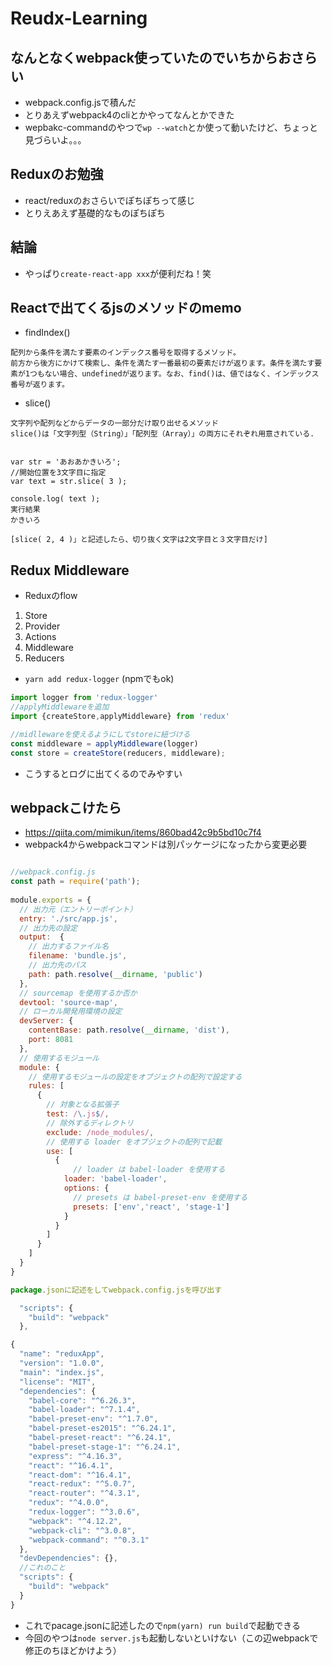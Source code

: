 # Reudx-Learning

## なんとなくwebpack使っていたのでいちからおさらい
- webpack.config.jsで積んだ
- とりあえずwebpack4のcliとかやってなんとかできた
- wepbakc-commandのやつで`wp --watch`とか使って動いたけど、ちょっと見づらいよ。。。

## Reduxのお勉強
- react/reduxのおさらいでぽちぽちって感じ
- とりえあえず基礎的なものぽちぽち

## 結論
- やっぱり`create-react-app xxx`が便利だね！笑


## Reactで出てくるjsのメソッドのmemo
- findIndex()
```
配列から条件を満たす要素のインデックス番号を取得するメソッド。
前方から後方にかけて検索し、条件を満たす一番最初の要素だけが返ります。条件を満たす要素が1つもない場合、undefinedが返ります。なお、find()は、値ではなく、インデックス番号が返ります。
```

- slice()
```
文字列や配列などからデータの一部分だけ取り出せるメソッド
slice()は「文字列型（String）」「配列型（Array）」の両方にそれぞれ用意されている.


var str = 'あおあかきいろ';
//開始位置を3文字目に指定
var text = str.slice( 3 );
 
console.log( text );
実行結果
かきいろ

[slice( 2, 4 )」と記述したら、切り抜く文字は2文字目と３文字目だけ]

```

## Redux Middleware
- Reduxのflow
1. Store
2. Provider
3. Actions
4. Middleware
5. Reducers

- `yarn add redux-logger` (npmでもok)
```js
import logger from 'redux-logger'
//applyMiddlewareを追加
import {createStore,applyMiddleware} from 'redux'

//midllewareを使えるようにしてstoreに紐づける
const middleware = applyMiddleware(logger)
const store = createStore(reducers, middleware);
```
- こうするとログに出てくるのでみやすい


## webpackこけたら
- https://qiita.com/mimikun/items/860bad42c9b5bd10c7f4
- webpack4からwebpackコマンドは別パッケージになったから変更必要
```js

//webpack.config.js
const path = require('path');
 
module.exports = {
  // 出力元（エントリーポイント）
  entry: './src/app.js',
  // 出力先の設定
  output:  {
    // 出力するファイル名
    filename: 'bundle.js',
    // 出力先のパス
    path: path.resolve(__dirname, 'public')
  },
  // sourcemap を使用するか否か
  devtool: 'source-map',
  // ローカル開発用環境の設定
  devServer: {
    contentBase: path.resolve(__dirname, 'dist'),
    port: 8081
  },
  // 使用するモジュール
  module: {
    // 使用するモジュールの設定をオブジェクトの配列で設定する
    rules: [
      {
        // 対象となる拡張子
        test: /\.js$/,
        // 除外するディレクトリ
        exclude: /node_modules/,
        // 使用する loader をオブジェクトの配列で記載
        use: [
          {
              // loader は babel-loader を使用する
            loader: 'babel-loader',
            options: {
              // presets は babel-preset-env を使用する
              presets: ['env','react', 'stage-1']
            }
          }
        ]
      }
    ]
  }
}
```

```js
package.jsonに記述をしてwebpack.config.jsを呼び出す

  "scripts": {
    "build": "webpack"
  },
```

```js
{
  "name": "reduxApp",
  "version": "1.0.0",
  "main": "index.js",
  "license": "MIT",
  "dependencies": {
    "babel-core": "^6.26.3",
    "babel-loader": "^7.1.4",
    "babel-preset-env": "^1.7.0",
    "babel-preset-es2015": "^6.24.1",
    "babel-preset-react": "^6.24.1",
    "babel-preset-stage-1": "^6.24.1",
    "express": "^4.16.3",
    "react": "^16.4.1",
    "react-dom": "^16.4.1",
    "react-redux": "^5.0.7",
    "react-router": "^4.3.1",
    "redux": "^4.0.0",
    "redux-logger": "^3.0.6",
    "webpack": "^4.12.2",
    "webpack-cli": "^3.0.8",
    "webpack-command": "^0.3.1"
  },
  "devDependencies": {},
  //これのこと
  "scripts": {
    "build": "webpack"
  }
}

```
- これでpacage.jsonに記述したので`npm(yarn) run build`で起動できる
- 今回のやつは`node server.js`も起動しないといけない（この辺webpackで修正のちほどかけよう）